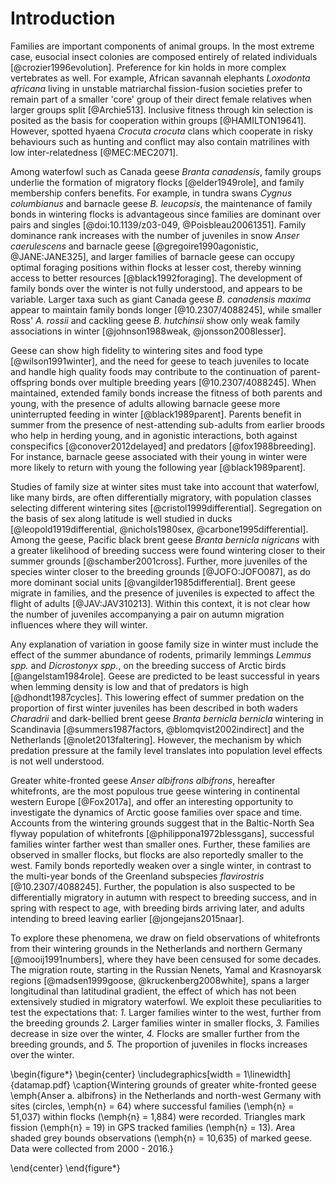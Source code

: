 # Introduction

Families are important components of animal groups. In the most extreme case, eusocial insect colonies are composed entirely of related individuals [@crozier1996evolution]. Preference for kin holds in more complex vertebrates as well. For example, African savannah elephants *Loxodonta africana* living in unstable matriarchal fission-fusion societies prefer to remain part of a smaller 'core' group of their direct female relatives when larger groups split [@Archie513]. Inclusive fitness through kin selection is posited as the basis for cooperation within groups [@HAMILTON19641]. However, spotted hyaena *Crocuta crocuta* clans which cooperate in risky behaviours such as hunting and conflict may also contain matrilines with low inter-relatedness [@MEC:MEC2071].

Among waterfowl such as Canada geese _Branta canadensis_, family groups underlie the formation of migratory flocks [@elder1949role], and family membership confers benefits. For example, in tundra swans *Cygnus columbianus* and barnacle geese *B. leucopsis*, the maintenance of family bonds in wintering flocks is advantageous since families are dominant over pairs and singles [@doi:10.1139/z03-049, @Poisbleau20061351]. Family dominance rank increases with the number of juveniles in snow *Anser caerulescens* and barnacle geese [@gregoire1990agonistic, @JANE:JANE325], and larger families of barnacle geese can occupy optimal foraging positions within flocks at lesser cost, thereby winning access to better resources [@black1992foraging]. The development of family bonds over the winter is not fully understood, and appears to be variable. Larger taxa such as giant Canada geese *B. canadensis maxima* appear to maintain family bonds longer [@10.2307/4088245], while smaller Ross' *A. rossii* and cackling geese *B. hutchinsii* show only weak family associations in winter [@johnson1988weak, @jonsson2008lesser].

Geese can show high fidelity to wintering sites and food type [@wilson1991winter], and the need for geese to teach juveniles to locate and handle high quality foods may contribute to the continuation of parent-offspring bonds over multiple breeding years [@10.2307/4088245].
When maintained, extended family bonds increase the fitness of both parents and young, with the presence of adults allowing barnacle geese more uninterrupted feeding in winter [@black1989parent]. Parents benefit in summer from the presence of nest-attending sub-adults from earlier broods who help in herding young, and in agonistic interactions, both against conspecifics [@conover2012delayed] and predators [@fox1988breeding]. For instance, barnacle geese associated with their young in winter were more likely to return with young the following year [@black1989parent].

Studies of family size at winter sites must take into account that waterfowl, like many birds, are often differentially migratory, with population classes selecting different wintering sites [@cristol1999differential]. Segregation on the basis of sex along latitude is well studied  in ducks [@leopold1919differential, @nichols1980sex, @carbone1995differential]. Among the geese, Pacific black brent geese *Branta bernicla nigricans* with a greater likelihood of breeding success were found wintering closer to their summer grounds [@schamber2001cross]. Further, more juveniles of the species winter closer to the breeding grounds [@JOFO:JOFO087], as do more dominant social units [@vangilder1985differential]. Brent geese migrate in families, and the presence of juveniles is expected to affect the flight of adults [@JAV:JAV310213]. Within this context, it is not clear how the number of juveniles accompanying a pair on autumn migration influences where they will winter.

Any explanation of variation in goose family size in winter must include the effect of the summer abundance of rodents, primarily lemmings _Lemmus spp._ and _Dicrostonyx spp._, on the breeding success of Arctic birds [@angelstam1984role]. Geese are predicted to be least successful in years when lemming density is low and that of predators is high [@dhondt1987cycles]. This lowering effect of summer predation on the proportion of first winter juveniles has been described in both waders _Charadrii_ and dark-bellied brent geese _Branta bernicla bernicla_ wintering in Scandinavia [@summers1987factors, @blomqvist2002indirect] and the Netherlands [@nolet2013faltering]. However, the mechanism by which predation pressure at the family level translates into population level effects is not well understood.

Greater white-fronted geese _Anser albifrons albifrons_, hereafter whitefronts, are the most populous true geese wintering in continental western Europe [@Fox2017a], and offer an interesting opportunity to investigate the dynamics of Arctic goose families over space and time. Accounts from the wintering grounds suggest that in the Baltic-North Sea flyway population of whitefronts [@philippona1972blessgans], successful families winter farther west than smaller ones. Further, these families are observed in smaller flocks, but flocks are also reportedly smaller to the west. Family bonds reportedly weaken over a single winter, in contrast to the multi-year bonds of the Greenland subspecies _flavirostris_ [@10.2307/4088245]. Further, the population is also suspected to be differentially migratory in autumn with respect to breeding success, and in spring with respect to age, with breeding birds arriving later, and adults intending to breed leaving earlier [@jongejans2015naar].

To explore these phenomena, we draw on field observations of whitefronts from their wintering grounds in the Netherlands and northern Germany [@mooij1991numbers], where they have been censused for some decades. The migration route, starting in the Russian Nenets, Yamal and Krasnoyarsk regions [@madsen1999goose, @kruckenberg2008white], spans a larger longitudinal than latitudinal gradient, the effect of which has not been extensively studied in migratory waterfowl. We exploit these peculiarities to test the expectations that: *1.* Larger families winter to the west, further from the breeding grounds *2.* Larger families winter in smaller flocks, *3.* Families decrease in size over the winter, *4.* Flocks are smaller further from the breeding grounds, and *5.* The proportion of juveniles in flocks increases over the winter.

\begin{figure*}
\begin{center}
\includegraphics[width = 1\linewidth]{datamap.pdf}
\caption{Wintering grounds of greater white-fronted geese \emph{Anser a.
albifrons} in the Netherlands and north-west Germany with sites
(circles, \emph{n} = 64) where successful families (\emph{n} = 51,037)
within flocks (\emph{n} = 1,884) were recorded. Triangles mark fission
(\emph{n} = 19) in GPS tracked families (\emph{n} = 13). Area shaded
grey bounds observations (\emph{n} = 10,635) of marked geese. Data were
collected from 2000 - 2016.}

\end{center}
\end{figure*}